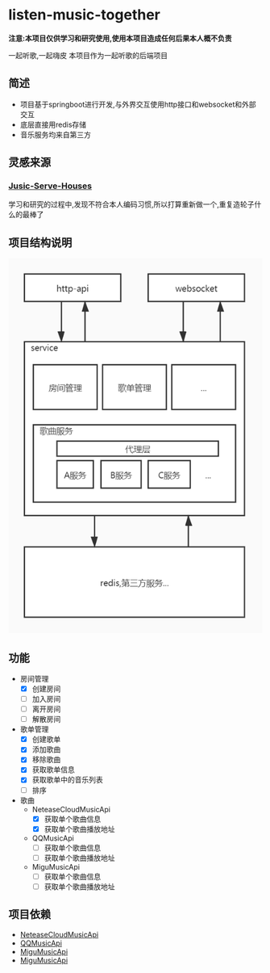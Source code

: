 # listen-music-together
**注意:本项目仅供学习和研究使用,使用本项目造成任何后果本人概不负责**

一起听歌,一起嗨皮
本项目作为一起听歌的后端项目
## 简述
* 项目基于springboot进行开发,与外界交互使用http接口和websocket和外部交互
* 底层直接用redis存储
* 音乐服务均来自第三方
## 灵感来源
### [Jusic-Serve-Houses](https://github.com/JumpAlang/Jusic-Serve-Houses)
学习和研究的过程中,发现不符合本人编码习惯,所以打算重新做一个,重复造轮子什么的最棒了

## 项目结构说明

![](./doc/项目层次.jpg)

## 功能
* 房间管理
    * [x] 创建房间
    * [ ] 加入房间
    * [ ] 离开房间
    * [ ] 解散房间
* 歌单管理
    * [x] 创建歌单
    * [x] 添加歌曲
    * [x] 移除歌曲
    * [x] 获取歌单信息
    * [x] 获取歌单中的音乐列表
    * [ ] 排序
* 歌曲
    * NeteaseCloudMusicApi
        * [x] 获取单个歌曲信息
        * [x] 获取单个歌曲播放地址
    * QQMusicApi
        * [ ] 获取单个歌曲信息
        * [ ] 获取单个歌曲播放地址
    * MiguMusicApi
        * [ ] 获取单个歌曲信息
        * [ ] 获取单个歌曲播放地址
 
## 项目依赖
* [NeteaseCloudMusicApi](https://github.com/Binaryify/NeteaseCloudMusicApi)
* [QQMusicApi](https://github.com/jsososo/QQMusicApi)
* [MiguMusicApi](https://github.com/JumpAlang/MiguMusicApi)
* [MiguMusicApi](https://github.com/jsososo/MiguMusicApi)


